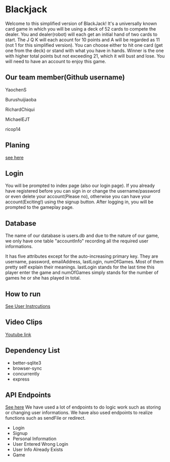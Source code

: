 # Blackjack

Welcome to this simplified version of BlackJack! It's a universally known card game in which you will be using a deck of 52 cards to compete the dealer. You and dealer(robot) will each get an initial hand of two cards to start. The J Q K will each acount for 10 points and A will be regarded as 11 (not 1 for this simplified version). You can choose either to hit one card (get one from the deck) or stand with what you have in hands. Winner is the one with higher total points but not exceeding 21, which it will bust and lose. You will need to have an account to enjoy this game. 

## Our team member(Github username)

YaochenS 

Burushuijiaoba

RichardChiqui 

MichaelEJT

ricop14

## Planing

[see here](/docs/Planning.pdf)

## Login

You will be prompted to index page (also our login page). If you already have registered before you can sign in or change the username/password or even delete your account(Please no), otherwise you can have your account(Exciting!) using the signup button. After logging in, you will be prompted to the gameplay page. 

## Database

The name of our database is users.db and due to the nature of our game, we only have one table "accountInfo" recording all the required user informations.

It has five attributes except for the auto-increasing primary key. They are username, password, emailAddress, lastLogin, numOfGames. Most of them pretty self explain their meanings. lastLogin stands for the last time this player enter the game and numOfGames simply stands for the number of games he or she has played in total.

## How to run

[See User Instrcutions](https://github.com/MichaelEJT/blackjack_simulator/blob/main/user_instructions.pdf)

## Video Clips

[Youtube link](https://youtu.be/oIggSdOKtkc)


## Dependency List
* better-sqlite3
* browser-sync
* concurrently
* express

## API Endpoints
[See here](https://github.com/MichaelEJT/blackjack_simulator/blob/main/endpoints.md)
We have used a lot of endpoints to do logic work such as storing or changing user informations. We have also used endpoints to realize functions such as sendFile or redirect.
* Login
* Signup
* Personal Information
* User Entered Wrong Login
* User Info Already Exists
* Game
